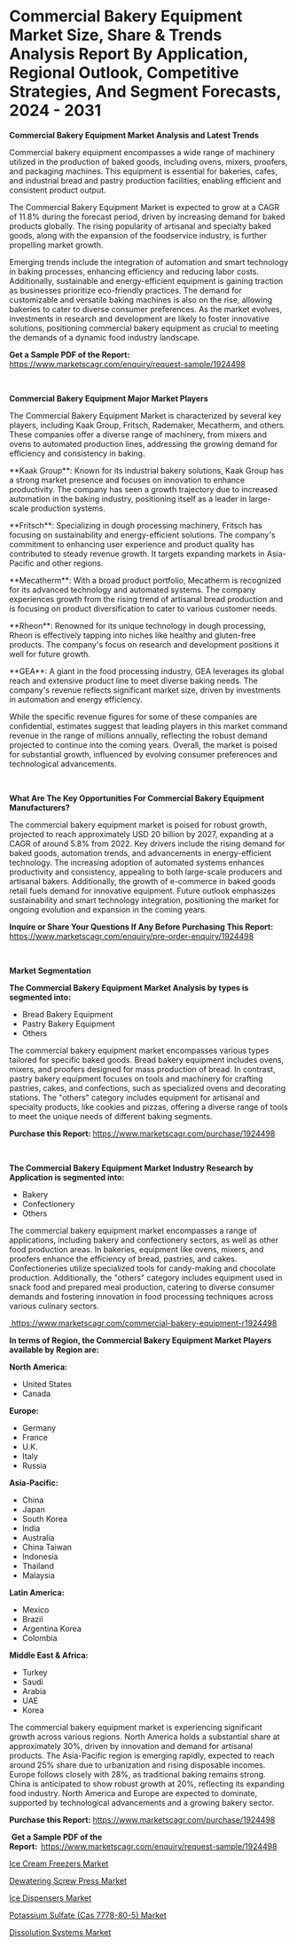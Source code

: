 <p><h1>Commercial Bakery Equipment Market Size, Share & Trends Analysis Report By Application, Regional Outlook, Competitive Strategies, And Segment Forecasts, 2024 - 2031</h1></p><p><strong>Commercial Bakery Equipment Market Analysis and Latest Trends</strong></p>
<p><p>Commercial bakery equipment encompasses a wide range of machinery utilized in the production of baked goods, including ovens, mixers, proofers, and packaging machines. This equipment is essential for bakeries, cafes, and industrial bread and pastry production facilities, enabling efficient and consistent product output.</p><p>The Commercial Bakery Equipment Market is expected to grow at a CAGR of 11.8% during the forecast period, driven by increasing demand for baked products globally. The rising popularity of artisanal and specialty baked goods, along with the expansion of the foodservice industry, is further propelling market growth. </p><p>Emerging trends include the integration of automation and smart technology in baking processes, enhancing efficiency and reducing labor costs. Additionally, sustainable and energy-efficient equipment is gaining traction as businesses prioritize eco-friendly practices. The demand for customizable and versatile baking machines is also on the rise, allowing bakeries to cater to diverse consumer preferences. As the market evolves, investments in research and development are likely to foster innovative solutions, positioning commercial bakery equipment as crucial to meeting the demands of a dynamic food industry landscape.</p></p>
<p><strong>Get a Sample PDF of the Report:&nbsp;</strong> <a href="https://www.marketscagr.com/enquiry/request-sample/1924498?utm_campaign=1529&utm_medium=2&utm_source=Github&utm_content=ia&utm_term=24102024&utm_id=commercial-bakery-equipment">https://www.marketscagr.com/enquiry/request-sample/1924498</a></p>
<p>&nbsp;</p>
<p><strong>Commercial Bakery Equipment Major Market Players</strong></p>
<p><p>The Commercial Bakery Equipment Market is characterized by several key players, including Kaak Group, Fritsch, Rademaker, Mecatherm, and others. These companies offer a diverse range of machinery, from mixers and ovens to automated production lines, addressing the growing demand for efficiency and consistency in baking.</p><p>**Kaak Group**: Known for its industrial bakery solutions, Kaak Group has a strong market presence and focuses on innovation to enhance productivity. The company has seen a growth trajectory due to increased automation in the baking industry, positioning itself as a leader in large-scale production systems.</p><p>**Fritsch**: Specializing in dough processing machinery, Fritsch has focusing on sustainability and energy-efficient solutions. The company's commitment to enhancing user experience and product quality has contributed to steady revenue growth. It targets expanding markets in Asia-Pacific and other regions.</p><p>**Mecatherm**: With a broad product portfolio, Mecatherm is recognized for its advanced technology and automated systems. The company experiences growth from the rising trend of artisanal bread production and is focusing on product diversification to cater to various customer needs.</p><p>**Rheon**: Renowned for its unique technology in dough processing, Rheon is effectively tapping into niches like healthy and gluten-free products. The company's focus on research and development positions it well for future growth.</p><p>**GEA**: A giant in the food processing industry, GEA leverages its global reach and extensive product line to meet diverse baking needs. The company's revenue reflects significant market size, driven by investments in automation and energy efficiency.</p><p>While the specific revenue figures for some of these companies are confidential, estimates suggest that leading players in this market command revenue in the range of millions annually, reflecting the robust demand projected to continue into the coming years. Overall, the market is poised for substantial growth, influenced by evolving consumer preferences and technological advancements.</p></p>
<p>&nbsp;</p>
<p><strong>What Are The Key Opportunities For Commercial Bakery Equipment Manufacturers?</strong></p>
<p><p>The commercial bakery equipment market is poised for robust growth, projected to reach approximately USD 20 billion by 2027, expanding at a CAGR of around 5.8% from 2022. Key drivers include the rising demand for baked goods, automation trends, and advancements in energy-efficient technology. The increasing adoption of automated systems enhances productivity and consistency, appealing to both large-scale producers and artisanal bakers. Additionally, the growth of e-commerce in baked goods retail fuels demand for innovative equipment. Future outlook emphasizes sustainability and smart technology integration, positioning the market for ongoing evolution and expansion in the coming years.</p></p>
<p><strong>Inquire or Share Your Questions If Any Before Purchasing This Report:</strong> <a href="https://www.marketscagr.com/enquiry/pre-order-enquiry/1924498?utm_campaign=1529&utm_medium=2&utm_source=Github&utm_content=ia&utm_term=24102024&utm_id=commercial-bakery-equipment">https://www.marketscagr.com/enquiry/pre-order-enquiry/1924498</a></p>
<p>&nbsp;</p>
<p><strong>Market Segmentation</strong></p>
<p><strong>The Commercial Bakery Equipment Market Analysis by types is segmented into:</strong></p>
<p><ul><li>Bread Bakery Equipment</li><li>Pastry Bakery Equipment</li><li>Others</li></ul></p>
<p><p>The commercial bakery equipment market encompasses various types tailored for specific baked goods. Bread bakery equipment includes ovens, mixers, and proofers designed for mass production of bread. In contrast, pastry bakery equipment focuses on tools and machinery for crafting pastries, cakes, and confections, such as specialized ovens and decorating stations. The "others" category includes equipment for artisanal and specialty products, like cookies and pizzas, offering a diverse range of tools to meet the unique needs of different baking segments.</p></p>
<p><strong>Purchase this Report:&nbsp;</strong><a href="https://www.marketscagr.com/purchase/1924498?utm_campaign=1529&utm_medium=2&utm_source=Github&utm_content=ia&utm_term=24102024&utm_id=commercial-bakery-equipment">https://www.marketscagr.com/purchase/1924498</a></p>
<p>&nbsp;</p>
<p><strong>The Commercial Bakery Equipment Market Industry Research by Application is segmented into:</strong></p>
<p><ul><li>Bakery</li><li>Confectionery</li><li>Others</li></ul></p>
<p><p>The commercial bakery equipment market encompasses a range of applications, including bakery and confectionery sectors, as well as other food production areas. In bakeries, equipment like ovens, mixers, and proofers enhance the efficiency of bread, pastries, and cakes. Confectioneries utilize specialized tools for candy-making and chocolate production. Additionally, the "others" category includes equipment used in snack food and prepared meal production, catering to diverse consumer demands and fostering innovation in food processing techniques across various culinary sectors.</p></p>
<p><a href="https://www.marketscagr.com/commercial-bakery-equipment-r1924498?utm_campaign=1529&utm_medium=2&utm_source=Github&utm_content=ia&utm_term=24102024&utm_id=commercial-bakery-equipment">&nbsp;https://www.marketscagr.com/commercial-bakery-equipment-r1924498</a></p>
<p><strong>In terms of Region, the Commercial Bakery Equipment Market Players available by Region are:</strong></p>
<p>
    <p> <strong> North America: </strong>
        <ul>
            <li>United States</li>
            <li>Canada</li>
        </ul>
        </p> 
    <p> <strong> Europe: </strong>
        <ul>
            <li>Germany</li>
            <li>France</li>
            <li>U.K.</li>
            <li>Italy</li>
            <li>Russia</li>
        </ul>
        </p> 
    <p> <strong> Asia-Pacific: </strong>
        <ul>
            <li>China</li>
            <li>Japan</li>
            <li>South Korea</li>
            <li>India</li>
            <li>Australia</li>
            <li>China Taiwan</li>
            <li>Indonesia</li>
            <li>Thailand</li>
            <li>Malaysia</li>
        </ul>
        </p> 
    <p> <strong> Latin America: </strong>
        <ul>
            <li>Mexico</li>
            <li>Brazil</li>
            <li>Argentina Korea</li>
            <li>Colombia</li>
        </ul>
        </p> 
    <p> <strong> Middle East & Africa: </strong>
        <ul>
            <li>Turkey</li>
            <li>Saudi</li>
            <li>Arabia</li>
            <li>UAE</li>
            <li>Korea</li>
        </ul>
    </p>
    </p>
<p><p>The commercial bakery equipment market is experiencing significant growth across various regions. North America holds a substantial share at approximately 30%, driven by innovation and demand for artisanal products. The Asia-Pacific region is emerging rapidly, expected to reach around 25% share due to urbanization and rising disposable incomes. Europe follows closely with 28%, as traditional baking remains strong. China is anticipated to show robust growth at 20%, reflecting its expanding food industry. North America and Europe are expected to dominate, supported by technological advancements and a growing bakery sector.</p></p>
<p><strong>Purchase this Report: </strong><a href="https://www.marketscagr.com/purchase/1924498?utm_campaign=1529&utm_medium=2&utm_source=Github&utm_content=ia&utm_term=24102024&utm_id=commercial-bakery-equipment">https://www.marketscagr.com/purchase/1924498</a></p>
<p>&nbsp;<strong>Get a Sample PDF of the Report:&nbsp;&nbsp;</strong><a href="https://www.marketscagr.com/enquiry/request-sample/1924498?utm_campaign=1529&utm_medium=2&utm_source=Github&utm_content=ia&utm_term=24102024&utm_id=commercial-bakery-equipment">https://www.marketscagr.com/enquiry/request-sample/1924498</a></p>
<p><strong></strong></p>
<p><p><a href="https://www.linkedin.com/pulse/ice-cream-freezers-market-global-regional-analysis-focus-end-ljpdf?utm_campaign=1529&utm_medium=2&utm_source=Github&utm_content=ia&utm_term=24102024&utm_id=commercial-bakery-equipment">Ice Cream Freezers Market</a></p><p><a href="https://issuu.com/reportprime-2/docs/dewatering-screw-press-market-size-2030.pptx?utm_campaign=1529&utm_medium=2&utm_source=Github&utm_content=ia&utm_term=24102024&utm_id=commercial-bakery-equipment">Dewatering Screw Press Market</a></p><p><a href="https://www.linkedin.com/pulse/ice-dispensers-market-overview-global-trends-future-prospects-bbvrf?utm_campaign=1529&utm_medium=2&utm_source=Github&utm_content=ia&utm_term=24102024&utm_id=commercial-bakery-equipment">Ice Dispensers Market</a></p><p><a href="https://github.com/Chiragrp22/Market-Research-Report-List-6/blob/main/potassium-sulfate-cas-7778-80-5-market.md?utm_campaign=1529&utm_medium=2&utm_source=Github&utm_content=ia&utm_term=24102024&utm_id=commercial-bakery-equipment">Potassium Sulfate (Cas 7778-80-5) Market</a></p><p><a href="https://issuu.com/reportprime-2/docs/dissolution-systems-market-size-2030.pptx?utm_campaign=1529&utm_medium=2&utm_source=Github&utm_content=ia&utm_term=24102024&utm_id=commercial-bakery-equipment">Dissolution Systems Market</a></p></p>